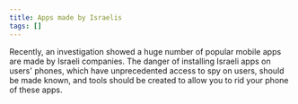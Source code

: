 ```yaml
---
title: Apps made by Israelis
tags: []
---
```


Recently, an investigation showed a huge number of popular mobile apps are made by Israeli companies. The danger of installing Israeli apps on users' phones, which have unprecedented access to spy on users, should be made known, and tools should be created to allow you to rid your phone of these apps.